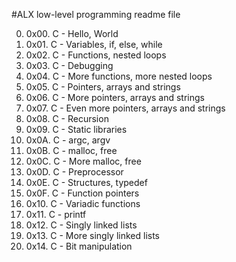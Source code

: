 #ALX low-level programming readme file

 0. 0x00. C - Hello, World
 1. 0x01. C - Variables, if, else, while
 2. 0x02. C - Functions, nested loops
 3. 0x03. C - Debugging
 4. 0x04. C - More functions, more nested loops
 5. 0x05. C - Pointers, arrays and strings
 6. 0x06. C - More pointers, arrays and strings
 7. 0x07. C - Even more pointers, arrays and strings
 8. 0x08. C - Recursion
 9. 0x09. C - Static libraries
10. 0x0A. C - argc, argv
11. 0x0B. C - malloc, free
12. 0x0C. C - More malloc, free
13. 0x0D. C - Preprocessor
14. 0x0E. C - Structures, typedef
15. 0x0F. C - Function pointers
16. 0x10. C - Variadic functions
17. 0x11. C - printf
18. 0x12. C - Singly linked lists
19. 0x13. C - More singly linked lists
20. 0x14. C - Bit manipulation

